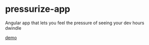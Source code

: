 # pressurize-app
Angular app that lets you feel the pressure of seeing your dev hours dwindle 

[demo](http://dev.jasandpereza.com/pressurize-app/#/projects/)
